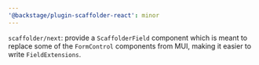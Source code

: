 ```yaml
---
'@backstage/plugin-scaffolder-react': minor
---
```


`scaffolder/next`: provide a `ScaffolderField` component which is meant to replace some of the `FormControl` components from MUI, making it easier to write `FieldExtensions`.
